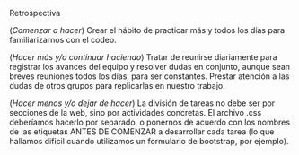 Retrospectiva

(*Comenzar a hacer*)
Crear el hábito de practicar más y todos los días para familiarizarnos con el codeo.

(*Hacer más y/o continuar haciendo*)
Tratar de reunirse diariamente para registrar los avances del equipo y resolver dudas en conjunto, aunque sean breves reuniones todos los días, para ser constantes.
Prestar atención a las dudas de otros grupos para replicarlas en nuestro trabajo.

(*Hacer menos y/o dejar de hacer*)
La división de tareas no debe ser por secciones de la web, sino por actividades concretas.
El archivo .css deberíamos hacerlo por separado, o ponernos de acuerdo con los nombres de las etiquetas ANTES DE COMENZAR a desarrollar cada tarea (lo que hallamos dificil cuando utilizamos un formulario de bootstrap, por ejemplo).
